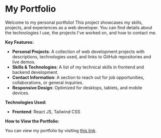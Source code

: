 # **My Portfolio**

Welcome to my personal portfolio! This project showcases my skills, projects, and experiences as a web developer. You can find details about the technologies I use, the projects I've worked on, and how to contact me.

**Key Features:**

- **Personal Projects**: A collection of web development projects with descriptions, technologies used, and links to GitHub repositories and live demos.
- **Skills & Technologies**: A list of my technical skills in frontend and backend development.
- **Contact Information**: A section to reach out for job opportunities, collaborations, or general inquiries.
- **Responsive Design**: Optimized for desktops, tablets, and mobile devices.

**Technologies Used:**

- **Frontend**: React JS, Tailwind CSS

**How to View the Portfolio:**

You can view my portfolio by visiting [this link](https://angelosoreta123.github.io/Portfolio/).
